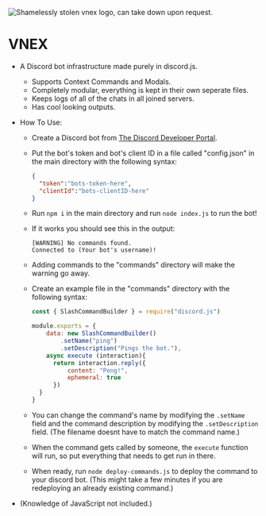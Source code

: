 ![Shamelessly stolen vnex logo, can take down upon request.](https://cdn.discordapp.com/attachments/1142287252446253138/1198826191927382077/vnlogo.png?ex=65c050e5&is=65addbe5&hm=720746000e169d41f4517c4eb89a826d5900b3ff3a886a2c5407a75e856ca50e&)
# VNEX
- A Discord bot infrastructure made purely in discord.js.

  - Supports Context Commands and Modals.
  - Completely modular, everything is kept in their own seperate files.
  - Keeps logs of all of the chats in all joined servers.
  - Has cool looking outputs.

- How To Use:
  - Create a Discord bot from [The Discord Developer Portal](https://discord.dev).
  - Put the bot's token and bot's client ID in a file called "config.json" in the main directory with the following syntax:

    ```json
    {
      "token":"bots-token-here",
      "clientId":"bots-clientID-here"
    } 
    ```
  - Run `npm i` in the main directory and run `node index.js` to run the bot!
  - If it works you should see this in the output:
    ``` 
    [WARNING] No commands found.
    Connected to (Your bot's username)!
    ```
  - Adding commands to the "commands" directory will make the warning go away.
  - Create an example file in the "commands" directory with the following syntax:
    ```js
    const { SlashCommandBuilder } = require("discord.js")

    module.exports = {
        data: new SlashCommandBuilder()
            .setName("ping")
            .setDescription("Pings the bot."),
        async execute (interaction){
          return interaction.reply({
              content: "Pong!",
              ephemeral: true
          })
      }
    }
    ```
  - You can change the command's name by modifying the `.setName` field and the command description by modifying the `.setDescription` field. (The filename doesnt have to match the command name.)
  - When the command gets called by someone, the `execute` function will run, so put everything that needs to get run in there.
  - When ready, run `node deploy-commands.js` to deploy the command to your discord bot. (This might take a few minutes if you are redeploying an already existing command.)
- (Knowledge of JavaScript not included.)